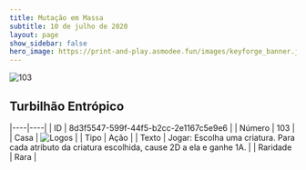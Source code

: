 ```yaml
---
title: Mutação em Massa
subtitle: 10 de julho de 2020
layout: page
show_sidebar: false
hero_image: https://print-and-play.asmodee.fun/images/keyforge_banner.jpg
---
```


![103](https://cdn.keyforgegame.com/media/card_front/pt/479_103_RHX7CV7W4W83_pt.png)

## Turbilhão Entrópico

|----|----|
| ID | 8d3f5547-599f-44f5-b2cc-2e1167c5e9e6 |
| Número | 103 |
| Casa | ![Logos](https://archonarcana.com/images/thumb/c/ce/Logos.png/22px-Logos.png "Logos") |
| Tipo | Ação |
| Texto | Jogar: Escolha uma criatura. Para cada atributo da criatura escolhida, cause 2D a ela e ganhe 1A. |
| Raridade | Rara |
